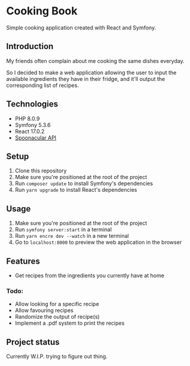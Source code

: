 # Cooking Book

Simple cooking application created with React and Symfony.

## Introduction

My friends often complain about me cooking the same dishes everyday. 

So I decided to make a web application allowing the user to input the available ingredients they have in their fridge, and it'll output the corresponding list of recipes.

## Technologies

- PHP 8.0.9
- Symfony 5.3.6
- React 17.0.2
- [Spoonacular API](https://spoonacular.com/food-api)

## Setup

1. Clone this repository
2. Make sure you're positioned at the root of the project
3. Run `composer update` to install Symfony's dependencies
4. Run `yarn upgrade` to install React's dependencies

## Usage

1. Make sure you're positioned at the root of the project
2. Run `symfony server:start` in a terminal
3. Run `yarn encre dev --watch` in a new terminal
4. Go to `localhost:8000` to preview the web application in the browser

## Features

- Get recipes from the ingredients you currently have at home

### Todo:

- Allow looking for a specific recipe
- Allow favouring recipes
- Randomize the output of recipe(s)
- Implement a .pdf system to print the recipes

## Project status

Currently W.I.P. trying to figure out thing.